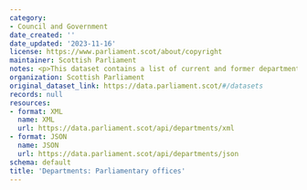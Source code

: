 ```yaml
---
category:
- Council and Government
date_created: ''
date_updated: '2023-11-16'
license: https://www.parliament.scot/about/copyright
maintainer: Scottish Parliament
notes: <p>This dataset contains a list of current and former departments.</p>
organization: Scottish Parliament
original_dataset_link: https://data.parliament.scot/#/datasets
records: null
resources:
- format: XML
  name: XML
  url: https://data.parliament.scot/api/departments/xml
- format: JSON
  name: JSON
  url: https://data.parliament.scot/api/departments/json
schema: default
title: 'Departments: Parliamentary offices'
---
```

